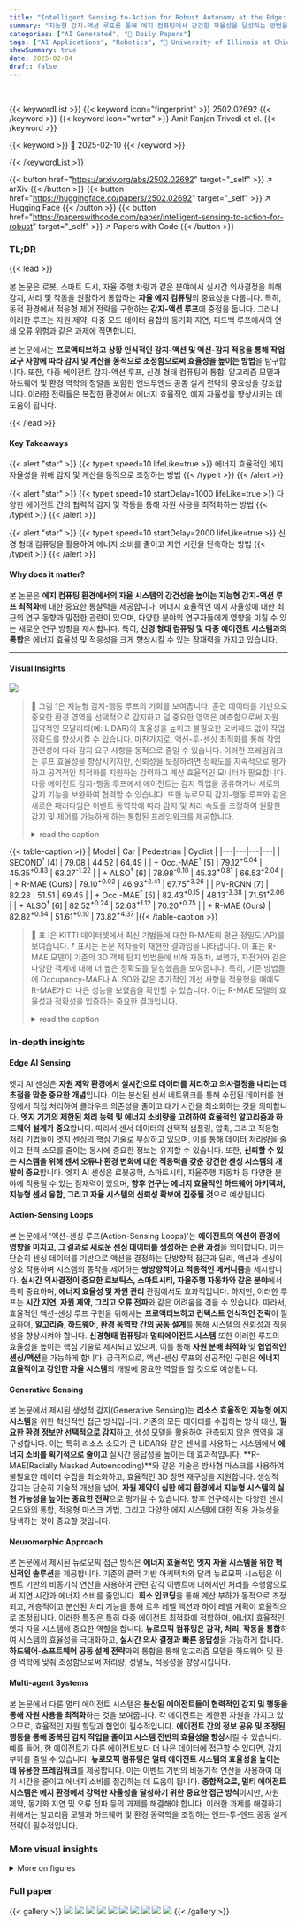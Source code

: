 ```yaml
---
title: "Intelligent Sensing-to-Action for Robust Autonomy at the Edge: Opportunities and Challenges"
summary: "지능형 감지-액션 루프를 통해 에지 컴퓨팅에서 강건한 자율성을 달성하는 방법을 제시하는 연구 논문"
categories: ["AI Generated", "🤗 Daily Papers"]
tags: ["AI Applications", "Robotics", "🏢 University of Illinois at Chicago",]
showSummary: true
date: 2025-02-04
draft: false
---
```


<br>

{{< keywordList >}}
{{< keyword icon="fingerprint" >}} 2502.02692 {{< /keyword >}}
{{< keyword icon="writer" >}} Amit Ranjan Trivedi et el. {{< /keyword >}}
 
{{< keyword >}} 🤗 2025-02-10 {{< /keyword >}}
 
{{< /keywordList >}}

{{< button href="https://arxiv.org/abs/2502.02692" target="_self" >}}
↗ arXiv
{{< /button >}}
{{< button href="https://huggingface.co/papers/2502.02692" target="_self" >}}
↗ Hugging Face
{{< /button >}}
{{< button href="https://paperswithcode.com/paper/intelligent-sensing-to-action-for-robust" target="_self" >}}
↗ Papers with Code
{{< /button >}}




### TL;DR


{{< lead >}}

본 논문은 로봇, 스마트 도시, 자율 주행 차량과 같은 분야에서 실시간 의사결정을 위해 감지, 처리 및 작동을 원활하게 통합하는 **자율 에지 컴퓨팅**의 중요성을 다룹니다. 특히, 동적 환경에서 적응형 제어 전략을 구현하는 **감지-액션 루프**에 중점을 둡니다. 그러나 이러한 루프는 자원 제약, 다중 모드 데이터 융합의 동기화 지연, 피드백 루프에서의 연쇄 오류 위험과 같은 과제에 직면합니다. 

본 논문에서는 **프로액티브하고 상황 인식적인 감지-액션 및 액션-감지 적응을 통해 작업 요구 사항에 따라 감지 및 계산을 동적으로 조정함으로써 효율성을 높이는 방법**을 탐구합니다. 또한, 다중 에이전트 감지-액션 루프, 신경 형태 컴퓨팅의 통합, 알고리즘 모델과 하드웨어 및 환경 역학의 정렬을 포함한 엔드투엔드 공동 설계 전략의 중요성을 강조합니다. 이러한 전략들은 복잡한 환경에서 에너지 효율적인 에지 자율성을 향상시키는 데 도움이 됩니다.

{{< /lead >}}


#### Key Takeaways

{{< alert "star" >}}
{{< typeit speed=10 lifeLike=true >}} 에너지 효율적인 에지 자율성을 위해 감지 및 계산을 동적으로 조정하는 방법 {{< /typeit >}}
{{< /alert >}}

{{< alert "star" >}}
{{< typeit speed=10 startDelay=1000 lifeLike=true >}} 다양한 에이전트 간의 협력적 감지 및 작동을 통해 자원 사용을 최적화하는 방법 {{< /typeit >}}
{{< /alert >}}

{{< alert "star" >}}
{{< typeit speed=10 startDelay=2000 lifeLike=true >}} 신경 형태 컴퓨팅을 활용하여 에너지 소비를 줄이고 지연 시간을 단축하는 방법 {{< /typeit >}}
{{< /alert >}}

#### Why does it matter?
본 논문은 **에지 컴퓨팅 환경에서의 자율 시스템의 강건성을 높이는 지능형 감지-액션 루프 최적화**에 대한 중요한 통찰력을 제공합니다. 에너지 효율적인 에지 자율성에 대한 최근의 연구 동향과 밀접한 관련이 있으며, 다양한 분야의 연구자들에게 영향을 미칠 수 있는 새로운 연구 방향을 제시합니다. 특히, **신경 형태 컴퓨팅 및 다중 에이전트 시스템과의 통합**은 에너지 효율성 및 적응성을 크게 향상시킬 수 있는 잠재력을 가지고 있습니다.

------
#### Visual Insights



![](https://arxiv.org/html/2502.02692/extracted/6178801/Figures/Opportunities.jpg)

> 🔼 그림 1은 지능형 감지-행동 루프의 기회를 보여줍니다.  훈련 데이터를 기반으로 중요한 환경 영역을 선택적으로 감지하고 덜 중요한 영역은 예측함으로써 자원 집약적인 모달리티(예: LiDAR)의 효율성을 높이고 불필요한 오버헤드 없이 작업 정확도를 향상시킬 수 있습니다.  마찬가지로, 액션-투-센싱 최적화를 통해 작업 관련성에 따라 감지 요구 사항을 동적으로 줄일 수 있습니다.  이러한 프레임워크는 루프 효율성을 향상시키지만, 신뢰성을 보장하려면 정확도를 지속적으로 평가하고 공격적인 최적화를 지원하는 강력하고 계산 효율적인 모니터가 필요합니다.  다중 에이전트 감지-행동 루프에서 에이전트는 감지 작업을 공유하거나 서로의 감지 기능을 보완하여 협력할 수 있습니다.  또한 뉴로모픽 감지-행동 루프와 같은 새로운 패러다임은 이벤트 동역학에 따라 감지 및 처리 속도를 조정하여 원활한 감지 및 제어를 가능하게 하는 통합된 프레임워크를 제공합니다.
> <details>
> <summary>read the caption</summary>
> Figure 1: Opportunities for Intelligent Sensing-to-Action: In sensing-to-action loops, significant gains can be achieved by selectively sensing critical environmental regions while predicting less critical areas based on training data. This frugal sensing strategy is especially beneficial for resource-intensive modalities, such as LiDAR, enhancing task accuracy without unnecessary overhead. Similarly, action-to-sensing optimizations can adjust control variables to opportunistically reduce sensing demands based on task relevance. While these frameworks improve loop efficiency, ensuring reliability requires robust and computationally efficient monitors to continuously assess fidelity and support aggressive optimizations. In multi-agent sensing-action loops, agents can collaborate by sharing sensing tasks or complementing each other’s sensing capabilities. Moreover, emerging paradigms, such as neuromorphic sensing-action loops, offer unified frameworks by adapting sensing and processing rates based on event dynamics, enabling seamless sensing and control.
> </details>





{{< table-caption >}}
| Model | Car | Pedestrian | Cyclist |
|---|---|---|---|
| SECOND<sup>†</sup> [4] | 79.08 | 44.52 | 64.49 |
| + Occ.-MAE<sup>†</sup> [5] | 79.12<sup>+0.04</sup> | 45.35<sup>+0.83</sup> | 63.27<sup>-1.22</sup> |
| + ALSO<sup>†</sup> [6] | 78.98<sup>-0.10</sup> | 45.33<sup>+0.81</sup> | 66.53<sup>+2.04</sup> |
| + R-MAE (Ours) | 79.10<sup>+0.02</sup> | 46.93<sup>+2.41</sup> | 67.75<sup>+3.26</sup> |
| PV-RCNN [7] | 82.28 | 51.51 | 69.45 |
| + Occ.-MAE<sup>†</sup> [5] | 82.43<sup>+0.15</sup> | 48.13<sup>-3.38</sup> | 71.51<sup>+2.06</sup> |
| + ALSO<sup>†</sup> [6] | 82.52<sup>+0.24</sup> | 52.63<sup>+1.12</sup> | 70.20<sup>+0.75</sup> |
| + R-MAE (Ours) | 82.82<sup>+0.54</sup> | 51.61<sup>+0.10</sup> | 73.82<sup>+4.37</sup> |{{< /table-caption >}}

> 🔼 표 I은 KITTI 데이터셋에서 최신 기법들에 대한 R-MAE의 평균 정밀도(AP)를 보여줍니다.  † 표시는 논문 저자들이 재현한 결과임을 나타냅니다. 이 표는 R-MAE 모델이 기존의 3D 객체 탐지 방법들에 비해 자동차, 보행자, 자전거와 같은 다양한 객체에 대해 더 높은 정확도를 달성했음을 보여줍니다.  특히, 기존 방법들에 Occupancy-MAE나 ALSO와 같은 추가적인 개선 사항을 적용했을 때에도 R-MAE가 더 나은 성능을 보였음을 확인할 수 있습니다. 이는 R-MAE 모델의 효율성과 정확성을 입증하는 중요한 결과입니다.
> <details>
> <summary>read the caption</summary>
> TABLE I: Average Precision (AP) of R-MAE against current methods on KITTI († results are reproduced by us).
> </details>





### In-depth insights


#### Edge AI Sensing
엣지 AI 센싱은 **자원 제약 환경에서 실시간으로 데이터를 처리하고 의사결정을 내리는 데 초점을 맞춘 중요한 개념**입니다. 이는 분산된 센서 네트워크를 통해 수집된 데이터를 현장에서 직접 처리하여 클라우드 의존성을 줄이고 대기 시간을 최소화하는 것을 의미합니다. **엣지 기기의 제한된 처리 능력 및 에너지 소비량을 고려하여 효율적인 알고리즘과 하드웨어 설계가 중요**합니다. 따라서 센서 데이터의 선택적 샘플링, 압축, 그리고 적응형 처리 기법들이 엣지 센싱의 핵심 기술로 부상하고 있으며, 이를 통해 데이터 처리량을 줄이고 전력 소모를 줄이는 동시에 중요한 정보는 유지할 수 있습니다. 또한, **신뢰할 수 있는 시스템을 위해 센서 오류나 환경 변화에 대한 적응력을 갖춘 강건한 센싱 시스템의 개발이 중요**합니다. 엣지 AI 센싱은 로봇공학, 스마트시티, 자율주행 자동차 등 다양한 분야에 적용될 수 있는 잠재력이 있으며, **향후 연구는 에너지 효율적인 하드웨어 아키텍처, 지능형 센서 융합, 그리고 자율 시스템의 신뢰성 확보에 집중될 것**으로 예상됩니다.

#### Action-Sensing Loops
본 논문에서 '액션-센싱 루프(Action-Sensing Loops)'는 **에이전트의 액션이 환경에 영향을 미치고, 그 결과로 새로운 센싱 데이터를 생성하는 순환 과정**을 의미합니다. 이는 단순히 센싱 데이터를 기반으로 액션을 결정하는 단방향적 접근과 달리, 액션과 센싱이 상호 작용하며 시스템의 동작을 제어하는 **쌍방향적이고 적응적인 메커니즘**을 제시합니다.  **실시간 의사결정이 중요한 로보틱스, 스마트시티, 자율주행 자동차와 같은 분야**에서 특히 중요하며, **에너지 효율성 및 자원 관리** 관점에서도 효과적입니다.  하지만, 이러한 루프는 **시간 지연, 자원 제약, 그리고 오류 전파**와 같은 어려움을 겪을 수 있습니다. 따라서, 효율적인 액션-센싱 루프 구현을 위해서는 **프로액티브하고 컨텍스트 인식적인 전략**이 필요하며,  **알고리즘, 하드웨어, 환경 동역학 간의 공동 설계**를 통해 시스템의 신뢰성과 적응성을 향상시켜야 합니다.  **신경형태 컴퓨팅**과 **멀티에이전트 시스템** 또한 이러한 루프의 효율성을 높이는 핵심 기술로 제시되고 있으며, 이를 통해 **자원 분배 최적화** 및 **협업적인 센싱/액션**을 가능하게 합니다.  궁극적으로, 액션-센싱 루프의 성공적인 구현은 **에너지 효율적이고 강인한 자율 시스템**의 개발에 중요한 역할을 할 것으로 예상됩니다.

#### Generative Sensing
본 논문에서 제시된 생성적 감지(Generative Sensing)는 **리소스 효율적인 지능형 에지 시스템**을 위한 혁신적인 접근 방식입니다. 기존의 모든 데이터를 수집하는 방식 대신, **필요한 환경 정보만 선택적으로 감지**하고, 생성 모델을 활용하여 관측되지 않은 영역을 재구성합니다. 이는 특히 리소스 소모가 큰 LiDAR와 같은 센서를 사용하는 시스템에서 **에너지 소비를 획기적으로 줄이고** 실시간 응답성을 높이는 데 효과적입니다.  **R-MAE(Radially Masked Autoencoding)**와 같은 기술은 방사형 마스크를 사용하여 불필요한 데이터 수집을 최소화하고, 효율적인 3D 장면 재구성을 지원합니다. 생성적 감지는 단순히 기술적 개선을 넘어, **자원 제약이 심한 에지 환경에서 지능형 시스템의 실현 가능성을 높이는 중요한 전략**으로 평가될 수 있습니다.  향후 연구에서는 다양한 센서 모드와의 통합, 적응형 마스크 기법, 그리고 다양한 에지 시스템에 대한 적용 가능성을 탐색하는 것이 중요할 것입니다.

#### Neuromorphic Approach
본 논문에서 제시된 뉴로모픽 접근 방식은 **에너지 효율적인 엣지 자율 시스템을 위한 혁신적인 솔루션**을 제공합니다. 기존의 클럭 기반 아키텍처와 달리 뉴로모픽 시스템은 이벤트 기반의 비동기식 연산을 사용하여 관련 감각 이벤트에 대해서만 처리를 수행함으로써 지연 시간과 에너지 소비를 줄입니다. **희소 인코딩**을 통해 계산 부하가 동적으로 조정되고, 계층적이고 분산된 처리 기능을 통해 로우 레벨 액션과 하이 레벨 계획이 효율적으로 조정됩니다. 이러한 특징은 특히 다중 에이전트 최적화에 적합하며, 에너지 효율적인 엣지 자율 시스템에 중요한 역할을 합니다. **뉴로모픽 컴퓨팅은 감각, 처리, 작동을 통합**하여 시스템의 효율성을 극대화하고, **실시간 의사 결정과 빠른 응답성**을 가능하게 합니다.  **하드웨어-소프트웨어 공동 설계 전략**과의 통합을 통해 알고리즘 모델을 하드웨어 및 환경 역학에 맞춰 조정함으로써 처리량, 정밀도, 적응성을 향상시킵니다.

#### Multi-agent Systems
본 논문에서 다룬 멀티 에이전트 시스템은 **분산된 에이전트들이 협력적인 감지 및 행동을 통해 자원 사용을 최적화**하는 것을 보여줍니다.  각 에이전트는 제한된 자원을 가지고 있으므로, 효율적인 자원 할당과 협업이 필수적입니다. **에이전트 간의 정보 공유 및 조정된 행동을 통해 중복된 감지 작업을 줄이고 시스템 전반의 효율성을 향상**시킬 수 있습니다. 예를 들어, 한 에이전트가 다른 에이전트보다 더 나은 데이터에 접근할 수 있다면, 감지 부하를 줄일 수 있습니다.  **뉴로모픽 컴퓨팅은 멀티 에이전트 시스템의 효율성을 높이는 데 유용한 프레임워크**를 제공합니다. 이는 이벤트 기반의 비동기적 연산을 사용하여 대기 시간을 줄이고 에너지 소비를 절감하는 데 도움이 됩니다.  **종합적으로, 멀티 에이전트 시스템은 에지 환경에서 강력한 자율성을 달성하기 위한 중요한 접근 방식**이지만, 자원 제약, 동기화 지연 및 오류 전파 등의 과제를 해결해야 합니다.  이러한 과제를 해결하기 위해서는 알고리즘 모델과 하드웨어 및 환경 동력학을 조정하는 엔드-투-엔드 공동 설계 전략이 필수적입니다.


### More visual insights

<details>
<summary>More on figures
</summary>


![](https://arxiv.org/html/2502.02692/x1.png)

> 🔼 그림 2는 생물학적 시스템과 뉴로모픽 시스템 간의 감지-처리-작동 루프를 비교하여 엔드-투-엔드 컴퓨팅 파이프라인을 보여줍니다. 생물학적 시스템에서는 눈이 강도(이벤트와 프레임)와 색상(프레임)의 변화를 감지합니다. 반면에 뉴로모픽 시스템은 프레임 카메라를 사용하여 낮은 속도로 아날로그 강도를 포착하고, 이벤트 카메라를 사용하여 움직임에 의한 변화를 감지하여 이벤트를 생성합니다. 뇌의 병렬 및 순환 연결은 메모리 내에서 계산을 가능하게 합니다. 뉴로모픽 시스템은 정확성과 효율성의 균형을 맞추기 위해 ANN, SNN 및 하이브리드 ANN-SNN 모델을 결합하여 이를 에뮬레이트합니다. 이러한 알고리즘은 메모리 내(IMC) 및 근접 메모리(NMC) 컴퓨팅을 통한 하드웨어 가속으로부터 이점을 얻어 시냅스 기능을 효율적으로 구현하고 CPU/GPU 아키텍처와 함께 작동하여 효율성을 높이고 지연 시간을 줄입니다.
> <details>
> <summary>read the caption</summary>
> Figure 2: An end-to-end computing pipeline comparison sensing-processing-action loop between a biological and a neuromorphic system. In a biological system, inputs are perceived as changes in intensity (events and frames) and color (frames) by the eye. In contrast, a neuromorphic system uses frame cameras to capture analog intensity at low rates and event cameras to detect motion-induced variations, generating events. The brain’s parallel and recurrent connections enable computation within memory. Neuromorphic system emulates this by combining ANNs, SNNs, and hybrid ANN-SNN models to balance accuracy and efficiency. These algorithms also benefit from hardware acceleration via in-memory (IMC) and near-memory (NMC) computing by efficiently implementing synaptic functionality and, work alongside CPU/GPU architectures to enhance efficiency and reduce latency.
> </details>



![](https://arxiv.org/html/2502.02692/extracted/6178801/Figures/ICASSP_GenSense.png)

> 🔼 그림 3은 생성적 감지(Generative Sensing) 개념을 보여줍니다. 이 기법은 불필요한 데이터 수집을 줄이고 실시간 반응성을 높이기 위해 필수적인 환경 특징에 집중하여 자원 사용을 최적화합니다. LiDAR 처리의 경우 입력 점군(point cloud)을 복셀(voxel)로 나누고 센서와의 거리에 따라 반경 방향으로 마스크 처리하여 중복 정보를 최소화합니다. 3차원 공간적으로 드문드문한(spatially sparse) 합성곱 인코더는 잠재 특징(latent feature)을 추출하고, 디코더는 3차원 장면을 재구성하여 적응형 감지-작동 전략을 지원하는 효율적인 인지를 가능하게 합니다. 즉, 센서가 모든 데이터를 수집하는 대신, 중요한 데이터만 수집하고 나머지는 모델이 예측하여 효율성을 높이는 방법입니다.
> <details>
> <summary>read the caption</summary>
> Figure 3: Generative Sensing: Sense only what you really need: Generative sensing optimizes resource use by focusing on essential environmental features, reducing unnecessary data collection and enhancing real-time responsiveness. For LiDAR proessing, in this approach, the input point cloud is voxelized and radially masked based on voxel distance from the sensor to minimize redundant information. A 3D spatially sparse convolutional encoder extracts latent features, while a decoder reconstructs the 3D scene, enabling efficient perception that supports adaptive sensing-to-action strategies.
> </details>



![](https://arxiv.org/html/2502.02692/x2.png)

> 🔼 그림 4는 RoboKoop 모델의 고차원 프레임워크를 보여줍니다. 이 프레임워크는 대조적인 스펙트럴 쿱만 인코딩과 강화 학습 기반 제어를 통합하여 작업 정책에 시각적 표현을 조건화합니다.  즉, 시각 정보를 작업 목표에 따라 조정하여 인식과 제어를 통합하는 것입니다.  RoboKoop 모델은 이러한 표현을 활용하여 제어 목표에 따라 감지 매개변수를 동적으로 조정합니다.  이를 통해 시스템은 작업에 필요한 정보만을 선택적으로 감지하고, 불필요한 감지 작업을 줄임으로써 자원을 효율적으로 사용할 수 있습니다.
> <details>
> <summary>read the caption</summary>
> Figure 4: Our approach conditions visual representations on the task policy by incorporating contrastive spectral Koopman encoding and reinforcement learning (RL)-guided control. This high-level framework unifies perception and control, enabling task-aware sensing adjustments. The RoboKoop model leverages these representations to dynamically adjust sensing parameters based on control objectives. (Adapted from RoboKoop[18])
> </details>



![](https://arxiv.org/html/2502.02692/extracted/6178801/Figures/control_op.png)

> 🔼 그림 5는 외부 환경 변화에 대한 강건성을 평가하기 위한 실험 결과를 보여줍니다. (a)는 최첨단 동적 모델들의 계산 비용을 비교 분석한 그래프이며, (b)는 외부 간섭이 있을 때 각 모델의 성능을 비교 분석한 그래프입니다. RoboKoop 논문[18]에서 발췌한 내용을 바탕으로 작성되었습니다.  (a)에서는 제안된 모델(Spectral Koopman)이 다른 모델들에 비해 훨씬 적은 계산량으로 동작함을 보여주며, (b)에서는 외부 간섭에도 불구하고 제안된 모델이 가장 안정적인 성능을 유지함을 보여줍니다.
> <details>
> <summary>read the caption</summary>
> Figure 5: (a) Computational load of state-of-the-art dynamical models. (b) Performance under external disturbances. (Adapted from RoboKoop[18])
> </details>



![](https://arxiv.org/html/2502.02692/extracted/6178801/Figures/plot_action_prob.png)

> 🔼 그림 6은 STARNet이 주요 작업 네트워크의 특징 표현을 활용하여 감지-작업 루프의 안정성을 높이는 방법을 보여줍니다. VAE(Variational Autoencoder)는 이러한 특징들의 일반적인 분포를 모델링하고, 추론 중에 STARNet은 기울기 없는 최적화를 사용하여 Likelihood Regret을 계산합니다. 이를 통해 감지된 분포와 학습된 분포 간의 불일치를 파악하여 시스템에 잠재적인 부정확성을 알립니다.  즉, STARNet은 시스템의 신뢰도를 높이기 위해 예상치 못한 오류나 변화를 감지하고 이에 대응하도록 설계되었습니다.
> <details>
> <summary>read the caption</summary>
> Figure 6: Ensuring Sensing-Action Loop Reliability: STARNet enhances the reliability of sensing-to-action loops by ingesting feature representations from primary task networks. A VAE models the typical distribution of these features, and during inference, STARNet uses gradient-free optimization to compute likelihood regret, identifying discrepancies between sensed and learned distributions to alert the system to potential inaccuracies.
> </details>



![](https://arxiv.org/html/2502.02692/x3.png)

> 🔼 그림 7은 KITTI 데이터셋을 사용하여 VAE 기반 접근 방식의 객체 감지 정확도를 보여줍니다. 이 접근 방식은 LiDAR 점 구름과 객체 레이블을 분석하여 자동차, 보행자, 자전거를 위한 바운딩 박스를 생성합니다. 네트워크는 다양한 강설 강도와 기타 손상과 같은 어려운 조건에서 테스트되었습니다. 그림은 다양한 손상 유형(눈, 크로스 센서, 모션 블러 등) 하에서의 객체 감지 정확도를 보여주는 차트를 포함합니다. VAE 기반 접근 방식은 다양한 손상 유형에서도 상당한 정확도를 유지하며, 특히 눈이 많이 내리는 상황에서도 성능이 우수함을 보여줍니다.
> <details>
> <summary>read the caption</summary>
> Figure 7: Object Detection Accuracy for KITTI Dataset: The VAE-based approach analyzes LiDAR point clouds and object labels, producing bounding boxes for cars, pedestrians, and cyclists. The network was tested under challenging conditions, such as varying snow intensities and other corruptions.
> </details>



![](https://arxiv.org/html/2502.02692/x4.png)

> 🔼 그림 8은 뉴로모픽 감지-액션 루프 아키텍처를 보여줍니다. (a)는 이벤트 데이터를 사용한 광학 흐름 추정을 위한 전통적인 완전 ANN [48], 완전 SNN [49], 그리고 하이브리드 SNN-ANN [50] 모델을 나타냅니다. (b)는 향상된 특징 추출을 위해 이벤트 기반 및 프레임 기반 모달리티를 통합하는 Fusion-FlowNet [51]을 보여줍니다. 출력은 최종 SNN 계층에서 집계됩니다. 이 그림은 Fusion-FlowNet [51]에서 각색되었습니다.
> <details>
> <summary>read the caption</summary>
> Figure 8: Neuromorphic sensing-action loop architectures. a) Full-ANN [48], Full-SNN [49], and Hybrid SNN-ANN [50] models for optical flow estimation using event data. b) Fusion-FlowNet [51] integrates event-based and frame-based modalities for enhanced feature extraction. Outputs are aggregated at the final SNN layer. (Adapted from Fusion-FlowNet [51]).
> </details>



![](https://arxiv.org/html/2502.02692/x5.png)

> 🔼 그림 9는 MVSEC [66] 데이터셋에서 광학 흐름 추정에 대한 평균 종착점 오차(AEE) 비교를 보여줍니다. 왼쪽은 기준 모델, EvFlow-Net(EvF)[48], Spike-FlowNet(SpF)[50], Fusion-FlowNet(FF)[51]의 AEE를 보여주고, 오른쪽은 Adaptive-SpikeNet과 해당하는 전체 ANN 모델의 모델 크기에 따른 AEE 변화를 보여줍니다. 이 그림은 다양한 신경망 아키텍처(전체 ANN, 전체 SNN, 하이브리드 ANN-SNN)의 성능을 비교하고, 이벤트 기반 센서 데이터를 사용하는 Adaptive-SpikeNet의 효율성을 강조합니다. 특히, Adaptive-SpikeNet은 모델 크기가 작아도 경쟁력 있는 성능을 보여주어 에너지 효율적인 에지 시스템에 적합함을 시사합니다.
> <details>
> <summary>read the caption</summary>
> Figure 9: Average Endpoint Error (AEE) comparison for Optical flow estimation on the MVSEC [66] dataset. The left shows the Average Endpoint Error (AEE) for baseline models, EvFlow-Net (EvF) [48], Spike-FlowNet (SpF) [50], and Fusion-FlowNet (FF) [51]). The right showcases how AEE varies with model size for Adaptive-SpikeNet and corresponding full-ANN models. (Adapted from Adaptive-SpikeNet [49]).
> </details>



![](https://arxiv.org/html/2502.02692/x6.png)

> 🔼 그림 10은 동적인 다중 에이전트 시스템의 핵심 요소들을 보여줍니다. 서버-클라이언트 상호 작용 전반에 걸쳐 자원 이질성, 적응형 아키텍처, 하드웨어 인식 최적화 및 작업 부하 관리가 포함됩니다.  다양한 클라이언트 장치의 제한된 자원(연산 능력, 메모리, 에너지)을 고려하여 시스템의 효율성을 극대화하는 방법을 보여주는 것입니다. 서버는 중앙 집중식 학습 및 모델 업데이트를 담당하는 반면, 클라이언트는 개별적으로 데이터를 수집하고 처리하며, 이때 에이전트들은 자원 제약, 네트워크 지연, 하드웨어 이질성 등의 어려움에 직면하게 됩니다. 그림은 이러한 과제들을 해결하기 위해 적응형 아키텍처, 하드웨어 인식 최적화, 작업 부하 관리 등의 전략이 필요함을 시사합니다.
> <details>
> <summary>read the caption</summary>
> Figure 10: Key aspects of dynamic multi-agent systems: resource heterogeneity, adaptable architectures, hardware-aware optimization, and workload management across server-client interactions.
> </details>



![](https://arxiv.org/html/2502.02692/x7.png)

> 🔼 그림 11은 CIFAR-10 데이터셋에서 적응형 모델 최적화를 사용하여 DC-NAS와 HaLo-FL의 성능을 비교한 결과를 보여줍니다.  에너지, 지연 시간 및 면적 측면에서 상대적인 감소를 보여줍니다.  DC-NAS와 HaLo-FL은 모두 연합 학습 환경에서 리소스 제약이 있는 다양한 장치에 적응하는 모델을 학습하기 위한 최적화된 방법론입니다.  DC-NAS는 네트워크 토폴로지와 채널을 동적으로 조정하여 각 장치의 제약에 맞춘 모델을 생성하고, HaLo-FL은 하드웨어 인식 정밀도 선택을 통해 가중치, 활성화 및 기울기를 최적화하여 에너지 소비와 지연 시간을 줄입니다. 이 그림은 두 방법 모두 에너지 효율성, 지연 시간 단축, 그리고 면적 감소에 효과적임을 보여주는 시각적 증거를 제공합니다.
> <details>
> <summary>read the caption</summary>
> Figure 11: Performance comparison of DC-NAS and HaLo-FL on the CIFAR-10 dataset, showing relative reductions in energy, latency, and area with adaptive model optimization.
> </details>



</details>






### Full paper

{{< gallery >}}
<img src="paper_images/1.png" class="grid-w50 md:grid-w33 xl:grid-w25" />
<img src="paper_images/2.png" class="grid-w50 md:grid-w33 xl:grid-w25" />
<img src="paper_images/3.png" class="grid-w50 md:grid-w33 xl:grid-w25" />
<img src="paper_images/4.png" class="grid-w50 md:grid-w33 xl:grid-w25" />
<img src="paper_images/5.png" class="grid-w50 md:grid-w33 xl:grid-w25" />
<img src="paper_images/6.png" class="grid-w50 md:grid-w33 xl:grid-w25" />
<img src="paper_images/7.png" class="grid-w50 md:grid-w33 xl:grid-w25" />
<img src="paper_images/8.png" class="grid-w50 md:grid-w33 xl:grid-w25" />
<img src="paper_images/9.png" class="grid-w50 md:grid-w33 xl:grid-w25" />
<img src="paper_images/10.png" class="grid-w50 md:grid-w33 xl:grid-w25" />
{{< /gallery >}}